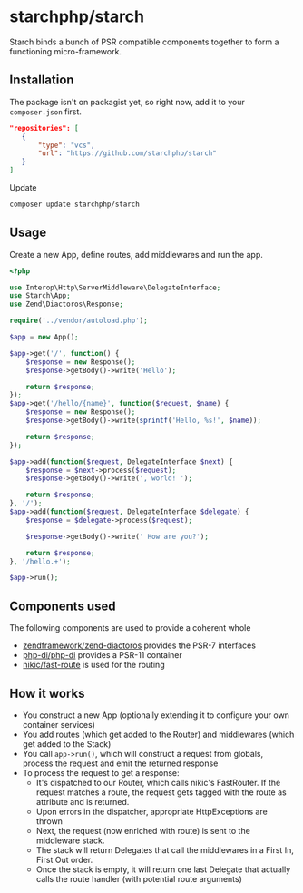 # starchphp/starch

Starch binds a bunch of PSR compatible components together to form a functioning micro-framework.

## Installation

The package isn't on packagist yet, so right now, add it to your `composer.json` first.
 
 ```json
"repositories": [
    {
        "type": "vcs",
        "url": "https://github.com/starchphp/starch"
    }
]
 ```

Update

```bash
composer update starchphp/starch
```

## Usage


Create a new App, define routes, add middlewares and run the app.

```php
<?php

use Interop\Http\ServerMiddleware\DelegateInterface;
use Starch\App;
use Zend\Diactoros\Response;

require('../vendor/autoload.php');

$app = new App();

$app->get('/', function() {
    $response = new Response();
    $response->getBody()->write('Hello');

    return $response;
});
$app->get('/hello/{name}', function($request, $name) {
    $response = new Response();
    $response->getBody()->write(sprintf('Hello, %s!', $name));

    return $response;
});

$app->add(function($request, DelegateInterface $next) {
    $response = $next->process($request);
    $response->getBody()->write(', world! ');

    return $response;
}, '/');
$app->add(function($request, DelegateInterface $delegate) {
    $response = $delegate->process($request);

    $response->getBody()->write(' How are you?');

    return $response;
}, '/hello.+');

$app->run();

```

## Components used

The following components are used to provide a coherent whole

- [zendframework/zend-diactoros](https://github.com/zendframework/zend-diactoros) provides the PSR-7 interfaces
- [php-di/php-di](https://github.com/PHP-DI/PHP-DI) provides a PSR-11 container
- [nikic/fast-route](https://github.com/nikic/FastRoute) is used for the routing

## How it works

- You construct a new App (optionally extending it to configure your own container services)
- You add routes (which get added to the Router) and middlewares (which get added to the Stack)
- You call `app->run()`, which will construct a request from globals, process the request and emit the returned response
- To process the request to get a response:
    - It's dispatched to our Router, which calls nikic's FastRouter. If the request matches a route, the request gets tagged with the route as attribute and is returned.
    - Upon errors in the dispatcher, appropriate HttpExceptions are thrown
    - Next, the request (now enriched with route) is sent to the middleware stack.
    - The stack will return Delegates that call the middlewares in a First In, First Out order.
    - Once the stack is empty, it will return one last Delegate that actually calls the route handler (with potential route arguments)
    